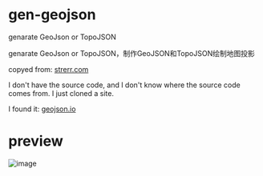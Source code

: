 # gen-geojson
genarate GeoJson or TopoJSON

genarate GeoJson or TopoJSON，制作GeoJSON和TopoJSON绘制地图投影

copyed from: [strerr.com](https://www.strerr.com/geojson/geojson.html)

I don't have the source code, and I don't know where the source code comes from. I just cloned a site.

I found it: [geojson.io](geojson.io)

# preview
![image](https://user-images.githubusercontent.com/49338067/219906670-6f19466f-7b1f-4dce-a3d1-32dd6ecd55f3.png)
